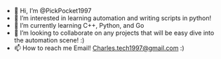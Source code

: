 - 👋 Hi, I’m @PickPocket1997
- 👀 I’m interested in learning automation and writing scripts in python!
- 🌱 I’m currently learning C++, Python, and Go
- 💞️ I’m looking to collaborate on any projects that will be easy dive into the automation scene! :)
- 📫 How to reach me Email! Charles.tech1997@gmail.com :)

<!---
PickPocket1997/PickPocket1997 is a ✨ special ✨ repository because its `README.md` (this file) appears on your GitHub profile.
You can click the Preview link to take a look at your changes.
--->

